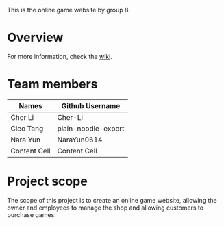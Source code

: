 This is the online game website by group 8. 

# Overview
For more information, check the [wiki](https://github.com/McGill-ECSE321-Fall2024/project-group-8/wiki). 

# Team members

| Names         | Github Username |
| ------------- | -------------   |
| Cher Li       | Cher-Li         |
| Cleo Tang     | plain-noodle-expert |
| Nara Yun      | NaraYun0614     |
| Content Cell  | Content Cell    |


# Project scope
The scope of this project is to create an online game website, allowing the owner and employees to manage the shop and allowing customers to purchase games. 
